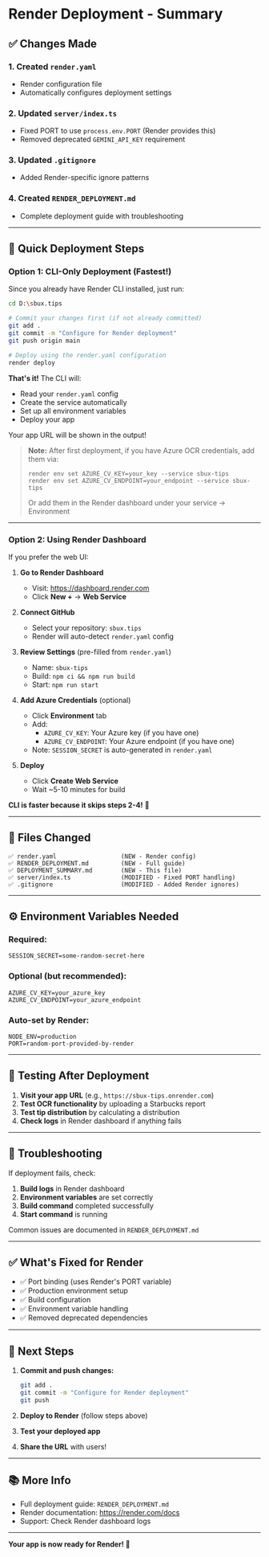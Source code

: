 # Render Deployment - Summary

## ✅ Changes Made

### 1. Created `render.yaml`
- Render configuration file
- Automatically configures deployment settings

### 2. Updated `server/index.ts`
- Fixed PORT to use `process.env.PORT` (Render provides this)
- Removed deprecated `GEMINI_API_KEY` requirement

### 3. Updated `.gitignore`
- Added Render-specific ignore patterns

### 4. Created `RENDER_DEPLOYMENT.md`
- Complete deployment guide with troubleshooting

---

## 🚀 Quick Deployment Steps

### Option 1: CLI-Only Deployment (Fastest!)

Since you already have Render CLI installed, just run:

```bash
cd D:\sbux.tips

# Commit your changes first (if not already committed)
git add .
git commit -m "Configure for Render deployment"
git push origin main

# Deploy using the render.yaml configuration
render deploy
```

**That's it!** The CLI will:
- Read your `render.yaml` config
- Create the service automatically
- Set up all environment variables
- Deploy your app

Your app URL will be shown in the output!

> **Note:** After first deployment, if you have Azure OCR credentials, add them via:
> ```
> render env set AZURE_CV_KEY=your_key --service sbux-tips
> render env set AZURE_CV_ENDPOINT=your_endpoint --service sbux-tips
> ```
> Or add them in the Render dashboard under your service → Environment

---

### Option 2: Using Render Dashboard

If you prefer the web UI:

1. **Go to Render Dashboard**
   - Visit: https://dashboard.render.com
   - Click **New +** → **Web Service**

2. **Connect GitHub**
   - Select your repository: `sbux.tips`
   - Render will auto-detect `render.yaml` config

3. **Review Settings** (pre-filled from `render.yaml`)
   - Name: `sbux-tips`
   - Build: `npm ci && npm run build`
   - Start: `npm run start`

4. **Add Azure Credentials** (optional)
   - Click **Environment** tab
   - Add:
     - `AZURE_CV_KEY`: Your Azure key (if you have one)
     - `AZURE_CV_ENDPOINT`: Your Azure endpoint (if you have one)
   - Note: `SESSION_SECRET` is auto-generated in `render.yaml`

5. **Deploy**
   - Click **Create Web Service**
   - Wait ~5-10 minutes for build

**CLI is faster because it skips steps 2-4!** 🚀

---

## 📝 Files Changed

```
✅ render.yaml                  (NEW - Render config)
✅ RENDER_DEPLOYMENT.md         (NEW - Full guide)
✅ DEPLOYMENT_SUMMARY.md        (NEW - This file)
✅ server/index.ts              (MODIFIED - Fixed PORT handling)
✅ .gitignore                   (MODIFIED - Added Render ignores)
```

---

## ⚙️ Environment Variables Needed

### Required:
```
SESSION_SECRET=some-random-secret-here
```

### Optional (but recommended):
```
AZURE_CV_KEY=your_azure_key
AZURE_CV_ENDPOINT=your_azure_endpoint
```

### Auto-set by Render:
```
NODE_ENV=production
PORT=random-port-provided-by-render
```

---

## 🧪 Testing After Deployment

1. **Visit your app URL** (e.g., `https://sbux-tips.onrender.com`)
2. **Test OCR functionality** by uploading a Starbucks report
3. **Test tip distribution** by calculating a distribution
4. **Check logs** in Render dashboard if anything fails

---

## 🔧 Troubleshooting

If deployment fails, check:

1. **Build logs** in Render dashboard
2. **Environment variables** are set correctly
3. **Build command** completed successfully
4. **Start command** is running

Common issues are documented in `RENDER_DEPLOYMENT.md`

---

## ✅ What's Fixed for Render

- ✅ Port binding (uses Render's PORT variable)
- ✅ Production environment setup
- ✅ Build configuration
- ✅ Environment variable handling
- ✅ Removed deprecated dependencies

---

## 🎯 Next Steps

1. **Commit and push changes:**
   ```bash
   git add .
   git commit -m "Configure for Render deployment"
   git push
   ```

2. **Deploy to Render** (follow steps above)

3. **Test your deployed app**

4. **Share the URL** with users!

---

## 📚 More Info

- Full deployment guide: `RENDER_DEPLOYMENT.md`
- Render documentation: https://render.com/docs
- Support: Check Render dashboard logs

---

**Your app is now ready for Render! 🎉**
